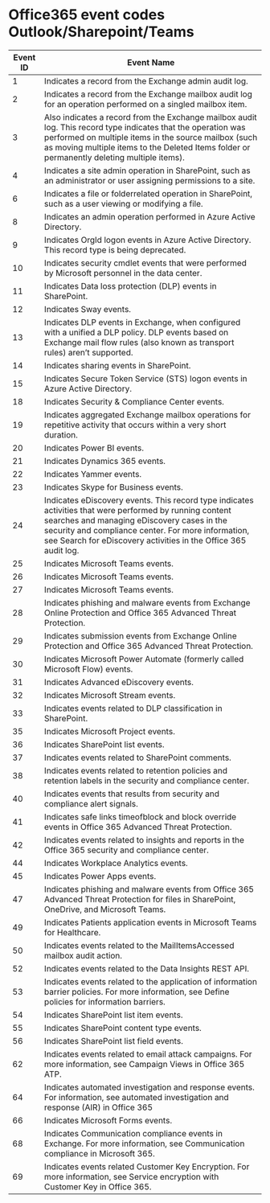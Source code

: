# Office365 event codes Outlook/Sharepoint/Teams

Event ID | Event Name
---------|------------
1	|Indicates a record from the Exchange admin audit log.  
2	| Indicates a record from the Exchange mailbox audit log for an operation performed on a singled mailbox item.  
3 | Also indicates a record from the Exchange mailbox audit log. This record type indicates that the operation was performed on multiple items in the source mailbox (such as moving multiple items to the Deleted Items folder or permanently deleting multiple items).  
4	| Indicates a site admin operation in SharePoint, such as an administrator or user assigning permissions to a site.  
6	| Indicates a file or folderrelated operation in SharePoint, such as a user viewing or modifying a file.  
8	| Indicates an admin operation performed in Azure Active Directory.  
9	| Indicates OrgId logon events in Azure Active Directory. This record type is being deprecated.  
10 | Indicates security cmdlet events that were performed by Microsoft personnel in the data center.  
11 | Indicates Data loss protection (DLP) events in SharePoint.  
12 | Indicates Sway events.  
13 | Indicates DLP events in Exchange, when configured with a unified a DLP policy. DLP events based on Exchange mail flow rules (also known as transport rules) aren’t supported.  
14 | Indicates sharing events in SharePoint.  
15 | Indicates Secure Token Service (STS) logon events in Azure Active Directory.  
18 | Indicates Security & Compliance Center events.  
19 | Indicates aggregated Exchange mailbox operations for repetitive activity that occurs within a very short duration.  
20 | Indicates Power BI events.  
21 | Indicates Dynamics 365 events.  
22 | Indicates Yammer events.  
23 | Indicates Skype for Business events.  
24 | Indicates eDiscovery events. This record type indicates activities that were performed by running content searches and managing eDiscovery cases in the security and compliance center. For more information, see Search for eDiscovery activities in the Office 365 audit log.  
25 | Indicates Microsoft Teams events.
26 | Indicates Microsoft Teams events.
27 | Indicates Microsoft Teams events.  
28 | Indicates phishing and malware events from Exchange Online Protection and Office 365 Advanced Threat Protection.  
29 | Indicates submission events from Exchange Online Protection and Office 365 Advanced Threat Protection.  
30 | Indicates Microsoft Power Automate (formerly called Microsoft Flow) events.  
31 | Indicates Advanced eDiscovery events.  
32 | Indicates Microsoft Stream events.  
33 | Indicates events related to DLP classification in SharePoint.  
35 | Indicates Microsoft Project events.  
36 | Indicates SharePoint list events.  
37 | Indicates events related to SharePoint comments.  
38 | Indicates events related to retention policies and retention labels in the security and compliance center.  
40 | Indicates events that results from security and compliance alert signals.  
41 | Indicates safe links timeofblock and block override events in Office 365 Advanced Threat Protection.  
42 | Indicates events related to insights and reports in the Office 365 security and compliance center.  
44 | Indicates Workplace Analytics events.  
45 | Indicates Power Apps events.  
47 | Indicates phishing and malware events from Office 365 Advanced Threat Protection for files in SharePoint, OneDrive, and Microsoft Teams.  
49 | Indicates Patients application events in Microsoft Teams for Healthcare.  
50 | Indicates events related to the MailItemsAccessed mailbox audit action.  
52 | Indicates events related to the Data Insights REST API.  
53 | Indicates events related to the application of information barrier policies. For more information, see Define policies for information barriers.  
54 | Indicates SharePoint list item events.  
55 | Indicates SharePoint content type events.  
56 | Indicates SharePoint list field events.  
62 | Indicates events related to email attack campaigns. For more information, see Campaign Views in Office 365 ATP.  
64 | Indicates automated investigation and response events. For information, see automated investigation and response (AIR) in Office 365  
66 | Indicates Microsoft Forms events.  
68 | Indicates Communication compliance events in Exchange. For more information, see Communication compliance in Microsoft 365.  
69 | Indicates events related Customer Key Encryption. For more information, see Service encryption with Customer Key in Office 365.
